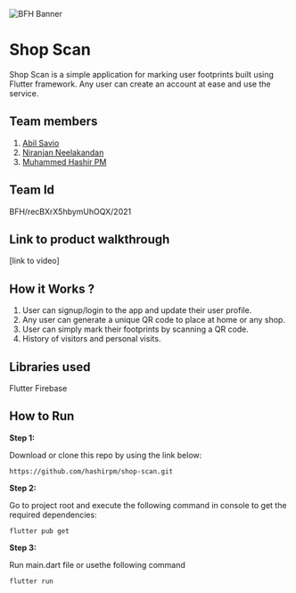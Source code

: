 
![BFH Banner](https://trello-attachments.s3.amazonaws.com/542e9c6316504d5797afbfb9/542e9c6316504d5797afbfc1/39dee8d993841943b5723510ce663233/Frame_19.png)
# Shop Scan
Shop Scan is a simple application for marking user footprints built using Flutter framework. Any user can create an account at ease and use the service. 

## Team members
1. [Abil Savio](https://github.com/ByteCrak07)
2. [Niranjan Neelakandan](https://github.com/itsniranjan)
3. [Muhammed Hashir PM](https://github.com/hashirpm)

## Team Id
BFH/recBXrX5hbymUhOQX/2021

## Link to product walkthrough
[link to video]

## How it Works ?
1. User can signup/login to the app and update their user profile.
3. Any user can generate a unique QR code to place at home or any shop.
4. User can simply mark their footprints by scanning a QR code.
5. History of visitors and personal visits.

## Libraries used
Flutter 
Firebase

## How to Run
**Step 1:**

Download or clone this repo by using the link below:

```
https://github.com/hashirpm/shop-scan.git
```

**Step 2:**

Go to project root and execute the following command in console to get the required dependencies: 

```
flutter pub get 
```

**Step 3:**

Run main.dart file or usethe following command

```
flutter run
```
